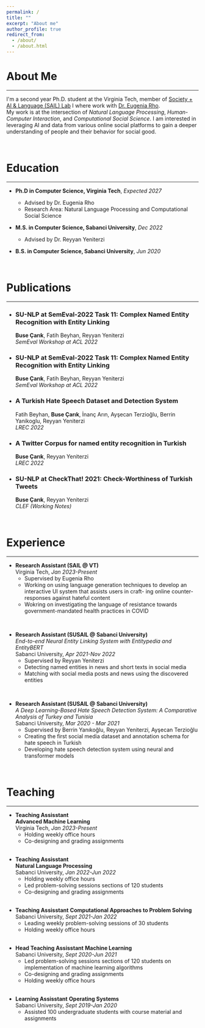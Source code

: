 ```yaml
---
permalink: /
title: ""
excerpt: "About me"
author_profile: true
redirect_from: 
  - /about/
  - /about.html
---
```


About Me
=====
---
I'm a second year Ph.D. student at the Virginia Tech, member of [Society + AI & Language (SAIL) Lab](https://sail.cs.vt.edu/) I where work with [Dr. Eugenia Rho](https://eugeniarho.com/).  
My work is at the intersection of *Natural Language Processing*, *Human-Computer Interaction*, and *Computational Social Science*. I am interested in leveraging AI and data from various online social platforms to gain a deeper understanding of people and their behavior for social good.
 
<br/>

Education 
======
---
* **Ph.D in Computer Science, Virginia Tech**, *Expected 2027*
  - Advised by Dr. Eugenia Rho
  - Research Area: Natural Language Processing and Computational Social Science


* **M.S. in Computer Science, Sabanci University**, *Dec 2022*
  - Advised by Dr. Reyyan Yeniterzi


* **B.S. in Computer Science, Sabanci University**, *Jun 2020*

<br/>



Publications
======
---
* ### SU-NLP at SemEval-2022 Task 11: Complex Named Entity Recognition with Entity Linking
  **Buse Çarık**, Fatih Beyhan, Reyyan Yeniterzi  
  *SemEval Workshop at ACL 2022* &nbsp; [<i class="fa fa-file-pdf fa-lg" style="color: #000000;"></i>](https://aclanthology.org/2022.semeval-1.227/)

* ### SU-NLP at SemEval-2022 Task 11: Complex Named Entity Recognition with Entity Linking
  **Buse Çarık**, Fatih Beyhan, Reyyan Yeniterzi  
  *SemEval Workshop at ACL 2022* &nbsp; [<i class="fa fa-file-pdf fa-lg" style="color: #000000;"></i>](https://aclanthology.org/2022.semeval-1.227/)

* ### A Turkish Hate Speech Dataset and Detection System
  Fatih Beyhan, **Buse Çarık**, İnanç Arın, Ayşecan Terzioğlu, Berrin Yanikoglu, Reyyan Yeniterzi  
  *LREC 2022* &nbsp;  [<i class="fa fa-file-pdf fa-lg" style="color: #000000;"></i>](https://aclanthology.org/2022.lrec-1.443/)

* ### A Twitter Corpus for named entity recognition in Turkish
  **Buse Çarık**, Reyyan Yeniterzi  
  *LREC 2022* &nbsp;  [<i class="fa fa-file-pdf fa-lg" style="color: #000000;"></i>](https://aclanthology.org/2022.lrec-1.484/)

* ### SU-NLP at CheckThat! 2021: Check-Worthiness of Turkish Tweets
  **Buse Çarık**, Reyyan Yeniterzi  
  *CLEF (Working Notes)* &nbsp;  [<i class="fa fa-file-pdf fa-lg" style="color: #000000;"></i>](https://ceur-ws.org/Vol-2936/paper-37.pdf)

<br/>

Experience
======
---
+ **Research Assistant (SAIL @ VT)**  
  Virginia Tech, *Jan 2023-Present*  
  - Supervised by Eugenia Rho
  - Working on using language generation techniques to develop an interactive UI system that assists users in craft-
ing online counter-responses against hateful content
  - Wokring on investigating the language of resistance towards government-mandated health practices in COVID  

&nbsp;

- **Research Assistant (SUSAIL @ Sabanci University)**  
  *End-to-end Neural Entity Linking System with Entitypedia and EntityBERT*  
  Sabanci University, *Apr 2021-Nov 2022*  
  - Supervised by Reyyan Yeniterzi
  - Detecting named entities in news and short texts in social media
  - Matching with social media posts and news using the discovered entities

&nbsp;

+ **Research Assistant (SUSAIL @ Sabanci University)**  
  *A Deep Learning-Based Hate Speech Detection System: A Comparative Analysis of Turkey and Tunisia*  
  Sabanci University, *Mar 2020 - Mar 2021*  
  - Supervised by Berrin Yanıkoğlu, Reyyan Yeniterzi, Ayşecan Terzioğlu
  - Creating the first social media dataset and annotation schema for hate speech in Turkish
  - Developing hate speech detection system using neural and transformer models

<br/>

Teaching
======
---
+ **Teaching Assisstant**  
  **Advanced Machine Learning**  
  Virginia Tech, *Jan 2023-Present*  
  - Holding weekly office hours
  - Co-designing and grading assignments  
&nbsp;

- **Teaching Assisstant**  
  **Natural Language Processing**  
  Sabanci University, *Jan 2022-Jun 2022*    
  - Holding weekly office hours
  - Led problem-solving sessions sections of 120 students
  - Co-designing and grading assignments  
&nbsp;  

+ **Teaching Assisstant**
  **Computational Approaches to Problem Solving**  
  Sabanci University, *Sept 2021-Jan 2022*  
  - Leading weekly problem-solving sessions of 30 students
  - Holding weekly office hours  
&nbsp;

- **Head Teaching Assisstant** 
  **Machine Learning**  
  Sabanci University, *Sept 2020-Jun 2021*   
  - Led problem-solving sessions sections of 120 students on implementation of machine learning algorithms
  - Co-designing and grading assignments
  - Holding weekly office hours  
&nbsp;  

+ **Learning Assisstant** 
  **Operating Systems**  
  Sabanci University, *Sept 2019-Jan 2020*     
  - Assisted 100 undergraduate students with course material and assignments
